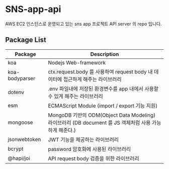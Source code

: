 # SNS-app-api

AWS EC2 인스턴스로 운영되고 있는 sns app 프로젝트 API server 의 repo 입니다.

## Package List
<table>
  <thead>
    <tr>
      <th>Package</th>
      <th>Description</th>
    </tr>
  </thead>
  <tr>
    <td>koa</td>
    <td>Nodejs Web-framework</td>
  </tr>
  <tr>
    <td>koa-bodyparser</td>
    <td>ctx.request.body 를 사용하여 request body 내 데이터에 접근하게 해주는 라이브러리</td>
  </tr>
  <tr>
    <td>dotenv</td>
    <td>.env 파일내에 저장된 환경변수를 app 내에서 사용할 수 있게 해주는 라이브러리</td>
  </tr>
  <tr>
    <td>esm</td>
    <td>ECMAScript Module (import / export 기능 지원)</td>
  </tr>
  <tr>
    <td>mongoose</td>
    <td>MongoDB 기반의 ODM(Object Data Modeling) 라이브러리 (DB document 를 JS 객체처럼 사용 가능하게 해준다.)</td>
  </tr>
  <tr>
    <td>jsonwebtoken</td>
    <td>JWT 기능을 제공하는 라이브러리</td>
  </tr>
  <tr>
    <td>bcrypt</td>
    <td>password 암호화에 사용된 라이브러리</td>
  </tr>
  <tr>
    <td>@hapi/joi</td>
    <td>API request body 검증을 위한 라이브러리</td>
  </tr>
</table>

